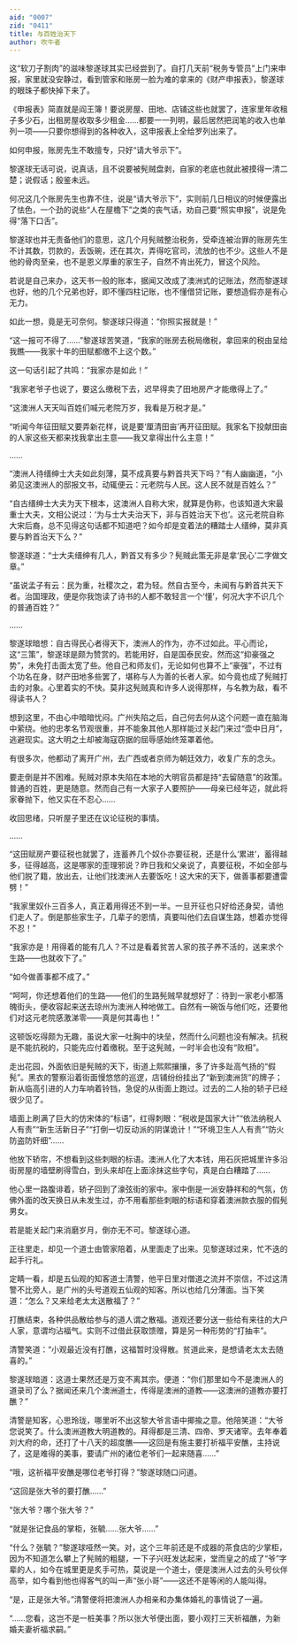 ```yaml
---
aid: "0007"
zid: "0411"
title: 与百姓治天下
author: 吹牛者
---
```


这“软刀子割肉”的滋味黎遂球其实已经尝到了。自打几天前“税务专管员”上门来申报，家里就没安静过，看到管家和账房一脸为难的拿来的《财产申报表》，黎遂球的眼珠子都快掉下来了。

《申报表》简直就是阎王簿！要说房屋、田地、店铺这些也就罢了，连家里年收租子多少石，出租房屋收取多少租金……都要一一列明，最后居然把润笔的收入也单列一项――只要你想得到的各种收入，这申报表上全给罗列出来了。

如何申报，账房先生不敢擅专，只好“请大爷示下”。

黎遂球无话可说，说真话，且不说要被髡贼盘剥，自家的老底也就此被摸得一清二楚；说假话；殷鉴未远。

何况这几个账房先生也靠不住，说是“请大爷示下”，实则前几日相议的时候便露出了怯色，一个劲的说些“人在屋檐下”之类的丧气话，劝自己要“照实申报”，说是免得“落下口舌”。

黎遂球也并无责备他们的意思，这几个月髡贼整治税务，受牵连被治罪的账房先生不计其数，罚款的，丢饭碗，还在其次，弄得吃官司，流放的也不少。这些人不是他的骨肉至亲，也不是恩义厚重的家生子，自然不肯出死力，冒这个风险。

若说是自己来办，这天书一般的账本，据闻又改成了澳洲式的记账法，然而黎遂球也好，他的几个兄弟也好，即不懂四柱记账，也不懂借贷记账，要想造假亦是有心无力。

如此一想，竟是无可奈何。黎遂球只得道：“你照实报就是！”

“这一报可不得了……”黎遂球苦笑道，“我家的账房去税局缴税，拿回来的税由呈给我瞧――我家十年的田赋都缴不上这个数。”

这一句话引起了共鸣：“我家亦是如此！”

“我家老爷子也说了，要这么缴税下去，迟早得卖了田地房产才能缴得上了。”

“这澳洲人天天叫百姓们喊元老院万岁，我看是万税才是。”

“听闻今年征田赋又要弄新花样，说是要‘厘清田亩’再开征田赋。我家名下投献田亩的人家这些天都来找我拿出主意――我又拿得出什么主意！”

……

“澳洲人待缙绅士大夫如此刻薄，莫不成真要与黔首共天下吗？”有人幽幽道，“小弟见这澳洲人的邸报文书，动辄便云：元老院与人民。这人民不就是百姓么？”

“自古缙绅士大夫为天下根本，这澳洲人自称大宋，就算是伪称，也该知道大宋最重士大夫，文相公说过：‘为与士大夫治天下，非与百姓治天下也’。这元老院自称大宋后裔，总不见得这句话都不知道吧？如今却是变着法的糟踏士人缙绅，莫非真要与黔首治天下么？”

黎遂球道：“士大夫缙绅有几人，黔首又有多少？髡贼此策无非是拿‘民心’二字做文章。”

“虽说孟子有云：民为重，社稷次之，君为轻。然自古至今，未闻有与黔首共天下者。治国理政，便是你我饱读了诗书的人都不敢轻言一个‘懂’，何况大字不识几个的普通百姓？”

……

黎遂球暗想：自古得民心者得天下，澳洲人的作为，亦不过如此。平心而论，这“三策”，黎遂球是颇为赞赏的。若能用好，自是国泰民安。然而这“抑豪强之势”，未免打击面太宽了些。他自己和师友们，无论如何也算不上“豪强”，不过有个功名在身，财产田地多些罢了，堪称与人为善的长者人家。如今竟也成了髡贼打击的对象。心里着实的不快。莫非这髡贼真和许多人说得那样，与名教为敌，看不得读书人？

想到这里，不由心中暗暗忧闷。广州失陷之后，自己何去何从这个问题一直在脑海中萦绕。他的忠孝名节观很重，并不能象其他人那样能过关起门来过“壶中日月”，逃避现实。这大明之土却被海寇窃据的屈辱感始终笼罩着他。

有很多次，他都动了离开广州，去广西或者京师为朝廷效力，收复广东的念头。

要走倒是并不困难。髡贼对原本失陷在本地的大明官员都是持“去留随意”的政策。普通的百姓，更是随意。然而自己有一大家子人要照护――母亲已经年迈，就此将家眷抛下，他又实在不忍心……

收回思绪，只听屋子里还在议论征税的事情。

……

“这田赋房产要征税也就罢了，连蓄养几个奴仆亦要征税，还是什么‘累进’，蓄得越多，征得越高，这是哪家的歪理邪说？昨日我和父亲说了，真要征税，不如全部与他们脱了籍，放出去，让他们找澳洲人去要饭吃！这大宋的天下，做善事都要遭雷劈！”

“我家里奴仆三百多人，真正着用得还不到一半。一旦开征也只好给还身契，请他们走人了。倒是那些家生子，几辈子的恩情，真要叫他们去自谋生路，想着亦觉得不忍！”

“我家亦是！用得着的能有几人？不过是看着贫苦人家的孩子养不活的，送来求个生路――也就收下了。”

“如今做善事都不成了。”

“呵呵，你还想着他们的生路――他们的生路髡贼早就想好了：待到一家老小都落魄街头，便收容起来送去琼州为澳洲人种地做工。自然有一碗饭与他们吃，还要他们对这元老院感激涕零――真是何其毒也！”

这顿饭吃得颇为无趣，虽说大家一吐胸中的块垒，然而什么问题也没有解决。抗税是不能抗税的，只能先应付着缴税。至于这髡贼，一时半会也没有“败相”。

走出花园，外面依旧是髡贼的天下，街道上熙熙攘攘，多了许多趾高气扬的“假髡”。黑衣的警察沿着街面慢悠悠的巡逻，店铺纷纷挂出了“新到澳洲货”的牌子；新从临高引进的人力车响着铃铛，急促的从街面上跑过。过去的二人抬的轿子已经很少见了。

墙面上刷满了巨大的仿宋体的“标语”，红得刺眼：“税收是国家大计”“依法纳税人人有责”“新生活新日子”“打倒一切反动派的阴谋诡计！”“环境卫生人人有责”“防火防盗防奸细”……

他放下轿帘，不想看到这些刺眼的标语。澳洲人化了大本钱，用石灰把城里许多沿街房屋的墙壁刷得雪白，到头来却在上面涂抹这些字句，真是白白糟踏了……

他心里一路腹诽着，轿子回到了濠弦街的家中。家中倒是一派安静祥和的气氛，仿佛外面的改天换日从未发生过，亦不用看那些刺眼的标语和穿着澳洲款衣服的假髡男女。

若是能关起门来消磨岁月，倒亦无不可。黎遂球心道。

正往里走，却见一个道士由管家陪着，从里面走了出来。见黎遂球过来，忙不迭的起手行礼。

定睛一看，却是五仙观的知客道士清警，他平日里对僧道之流并不崇信，不过这清警不比旁人，是广州的头号道观五仙观的知客。所以也给几分薄面。当下笑道：“怎么？又来给老太太送散福了？”

打醮结束，各种供品散给参与的道人谓之散福。道观还要分送一些给有来往的大户人家，意谓均沾福气。实则不过借此获取馈赠，算是另一种形势的“打抽丰”。

清警笑道：“小观最近没有打醮，这福暂时没得散。贫道此来，是想请老太太去随喜的。”

黎遂球暗道：这道士果然还是万变不离其宗。便道：“你们那里如今不是澳洲人的道录司了么？据闻还来几个澳洲道士，传得是澳洲的道教――这澳洲的道教亦要打醮？”

清警是知客，心思玲珑，哪里听不出这黎大爷言语中揶揄之意。他陪笑道：“大爷您说笑了。什么澳洲道教大明道教的。拜得都是三清、四帝、罗天诸宰。去年奉着刘大府的命，还打了十八天的超度醮――这回是有施主要打祈福平安醮，主持说了，这是难得的美事，要请广州的诸位老爷们一起来随喜……”

“哦，这祈福平安醮是哪位老爷打得？”黎遂球随口问道。

“这回是张大爷的要打醮……”

“张大爷？哪个张大爷？”

“就是张记食品的掌柜，张毓……张大爷……”

“什么？张毓？”黎遂球哑然一笑。对，这个三年前还是不成器的茶食店的少掌柜，因为不知道怎么攀上了髡贼的粗腿，一下子兴旺发达起来，堂而皇之的成了“爷”字辈的人，如今在城里更是炙手可热，莫说是一个道士，便是澳洲人过去的头号伙伴高举，如今看到他也得客气的叫一声“张小哥”――这还不是等闲的人能叫得。

“是，正是张大爷。”清警便将把澳洲人办相亲和办集体婚礼的事情说了一遍。

“……您看，这岂不是一桩美事？所以张大爷便出面，要小观打三天祈福醮，为新婚夫妻祈福求嗣。”
